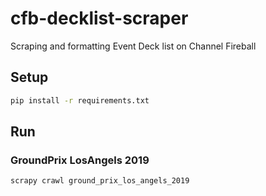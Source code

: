 # cfb-decklist-scraper
Scraping and formatting Event Deck list on Channel Fireball

## Setup

```bash
pip install -r requirements.txt
```

## Run

### GroundPrix LosAngels 2019

```bash
scrapy crawl ground_prix_los_angels_2019
```
